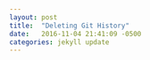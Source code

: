 ```yaml
---
layout: post
title:  "Deleting Git History"
date:   2016-11-04 21:41:09 -0500
categories: jekyll update
---
```

